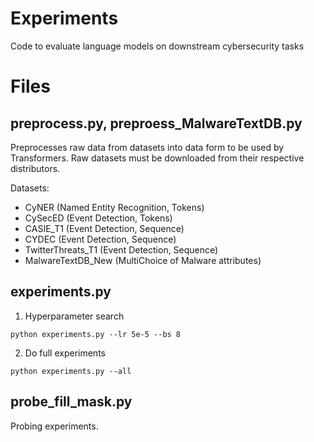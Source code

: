 # Experiments

Code to evaluate language models on downstream cybersecurity tasks

# Files

## preprocess.py, preproess_MalwareTextDB.py

Preprocesses raw data from datasets into data form to be used by Transformers.
Raw datasets must be downloaded from their respective distributors.

Datasets:
- CyNER (Named Entity Recognition, Tokens)
- CySecED (Event Detection, Tokens)
- CASIE_T1 (Event Detection, Sequence)
- CYDEC (Event Detection, Sequence)
- TwitterThreats_T1 (Event Detection, Sequence)
- MalwareTextDB_New (MultiChoice of Malware attributes)


## experiments.py

1. Hyperparameter search

```
python experiments.py --lr 5e-5 --bs 8
```

2. Do full experiments

```
python experiments.py --all
```

## probe_fill_mask.py

Probing experiments.